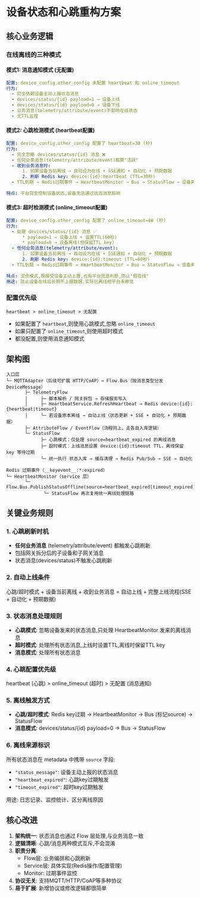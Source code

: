 # 设备状态和心跳重构方案

## 核心业务逻辑

### 在线离线的三种模式

#### 模式1: 消息通知模式 (无配置)
```yaml
配置: device_config.other_config 未配置 heartbeat 和 online_timeout
行为:
  - 完全依赖设备主动上报状态消息
  - devices/status/{id} payload=1 → 设备上线
  - devices/status/{id} payload=0 → 设备下线
  - 业务消息(telemetry/attribute/event)不影响在线状态
  - 无TTL监控
```

#### 模式2: 心跳检测模式 (heartbeat配置)
```yaml
配置: device_config.other_config 配置了 heartbeat=30 (秒)
行为:
  - 完全忽略 devices/status/{id} 消息 ❌
  - 任何业务消息(telemetry/attribute/event)都算"活跃"
  - 收到业务消息时:
      1. 如果设备当前离线 → 自动设为在线 + SSE通知 + 自动化 + 预期数据
      2. 刷新 Redis key: device:{id}:heartbeat (TTL=30秒)
  - TTL到期 → Redis过期事件 → HeartbeatMonitor → Bus → StatusFlow → 设备离线
  
特点: 平台完全控制设备状态,设备无法通过状态消息影响
```

#### 模式3: 超时检测模式 (online_timeout配置)
```yaml
配置: device_config.other_config 配置了 online_timeout=60 (秒)
行为:
  - 处理 devices/status/{id} 消息 ✅
      * payload=1 → 设备上线 + 设置TTL(60秒)
      * payload=0 → 设备离线(但保留TTL key)
  - 任何业务消息(telemetry/attribute/event):
      1. 如果设备当前离线 → 自动设为在线 + SSE通知 + 自动化 + 预期数据
      2. 刷新 Redis key: device:{id}:timeout (TTL=60秒)
  - TTL到期 → Redis过期事件 → HeartbeatMonitor → Bus → StatusFlow → 设备离线
  
特点: 混合模式,既接受设备主动上报,也有平台兜底判断,防止"假在线"
用途: 防止设备在线后长期不上报数据,实际已离线但平台未察觉
```

### 配置优先级
```
heartbeat > online_timeout > 无配置
```
- 如果配置了 `heartbeat`,则使用心跳模式,忽略 `online_timeout`
- 如果只配置了 `online_timeout`,则使用超时模式
- 都没配置,则使用消息通知模式

## 架构图

```text
入口层
└─ MQTTAdapter（后续可扩展 HTTP/CoAP）→ Flow.Bus（按消息类型分发 DeviceMessage）
       ├─ TelemetryFlow
       │     ├─ 脚本解析 / 网关拆包 → 存储服务写入
       │     ├─ HeartbeatService.RefreshHeartbeat → Redis device:{id}:{heartbeat|timeout}
       │     └─ 若设备原本离线 → 自动上线（状态更新 + SSE + 自动化 + 预期数据）
       ├─ AttributeFlow / EventFlow（流程同上，走各自入库逻辑）
       └─ StatusFlow
             ├─ 心跳模式：仅处理 source=heartbeat_expired 的离线消息
             ├─ 超时模式：上线消息设置 device:{id}:timeout TTL，离线保留 key 等待过期
             └─ 统一执行 状态入库 → 缓存清理 → Redis Pub/Sub → SSE → 自动化

Redis 过期事件（__keyevent__:*:expired）
└─ HeartbeatMonitor（service 层）
       └─ Flow.Bus.PublishStatusOffline(source=heartbeat_expired|timeout_expired)
              └─ StatusFlow 再次复用统一离线处理链路
```

## 关键业务规则

### 1. 心跳刷新时机

- **任何业务消息** (telemetry/attribute/event) 都触发心跳刷新
- 包括网关拆分后的子设备和子网关消息
- 状态消息(devices/status)不触发心跳刷新

### 2. 自动上线条件

心跳/超时模式 + 设备当前离线 + 收到业务消息 = 自动上线 + 完整上线流程(SSE + 自动化 + 预期数据)

### 3. 状态消息处理规则

- **心跳模式**: 忽略设备发来的状态消息,只处理 HeartbeatMonitor 发来的离线消息
- **超时模式**: 处理所有状态消息,上线时设置TTL,离线时保留TTL key
- **消息模式**: 处理所有状态消息

### 4. 心跳配置优先级

heartbeat (心跳) > online_timeout (超时) > 无配置 (消息通知)

### 5. 离线触发方式

- **心跳/超时模式**: Redis key过期 → HeartbeatMonitor → Bus (标记source) → StatusFlow
- **消息模式**: devices/status/{id} payload=0 → Bus → StatusFlow

### 6. 离线来源标识

所有状态消息在 metadata 中携带 `source` 字段:
- `"status_message"`: 设备主动上报的状态消息
- `"heartbeat_expired"`: 心跳key过期触发
- `"timeout_expired"`: 超时key过期触发

用途: 日志记录、监控统计、区分离线原因

## 核心改进

1. **架构统一**: 状态消息也通过 Flow 层处理,与业务消息一致
2. **逻辑清晰**: 心跳/消息两种模式互斥,不会混淆
3. **职责分离**: 
   - Flow层: 业务编排和心跳刷新
   - Service层: 具体实现(Redis操作/配置管理)
   - Monitor: 过期事件监控
4. **协议无关**: 支持MQTT/HTTP/CoAP等多种协议
5. **易于扩展**: 新增协议或修改逻辑都很简单
